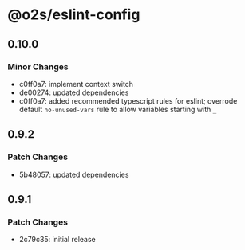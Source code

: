 # @o2s/eslint-config

## 0.10.0

### Minor Changes

- c0ff0a7: implement context switch
- de00274: updated dependencies
- c0ff0a7: added recommended typescript rules for eslint; overrode default `no-unused-vars` rule to allow variables starting with `_`

## 0.9.2

### Patch Changes

- 5b48057: updated dependencies

## 0.9.1

### Patch Changes

- 2c79c35: initial release
